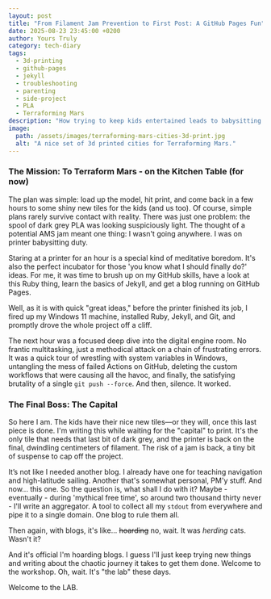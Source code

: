 ```yaml
---
layout: post
title: "From Filament Jam Prevention to First Post: A GitHub Pages Fun"
date: 2025-08-23 23:45:00 +0200 
author: Yours Truly
category: tech-diary
tags: 
  - 3d-printing
  - github-pages
  - jekyll
  - troubleshooting
  - parenting
  - side-project
  - PLA
  - Terraforming Mars
description: "How trying to keep kids entertained leads to babysitting a 3D printer, which in turn leads to a new blog built while troubleshooting on two fronts."
image:
  path: /assets/images/terraforming-mars-cities-3d-print.jpg
  alt: "A nice set of 3d printed cities for Terraforming Mars."
---
```


### The Mission: To Terraform Mars - on the Kitchen Table (for now)

The plan was simple: load up the model, hit print, and come back in a few hours to some shiny new tiles for the kids (and us too). Of course, simple plans rarely survive contact with reality. There was just one problem: the spool of dark grey PLA was looking suspiciously light. The thought of a potential AMS jam meant one thing: I wasn't going anywhere. I was on printer babysitting duty.

Staring at a printer for an hour is a special kind of meditative boredom. It's also the perfect incubator for those 'you know what I should finally do?' ideas. For me, it was time to brush up on my GitHub skills, have a look at this Ruby thing, learn the basics of Jekyll, and get a blog running on GitHub Pages. 

Well, as it is with quick "great ideas," before the printer finished its job, I fired up my Windows 11 machine, installed Ruby, Jekyll, and Git, and promptly drove the whole project off a cliff.

The next hour was a focused deep dive into the digital engine room. No frantic multitasking, just a methodical attack on a chain of frustrating errors. It was a quick tour of wrestling with system variables in Windows, untangling the mess of failed Actions on GitHub, deleting the custom workflows that were causing all the havoc, and finally, the satisfying brutality of a single `git push --force`. And then, silence. It worked.

### The Final Boss: The Capital

So here I am. The kids have their nice new tiles—or they will, once this last piece is done. I'm writing this while waiting for the "capital" to print. It's the only tile that needs that last bit of dark grey, and the printer is back on the final, dwindling centimeters of filament. The risk of a jam is back, a tiny bit of suspense to cap off the project.

It’s not like I needed another blog. I already have one for teaching navigation and high-latitude sailing. Another that's somewhat personal, PM'y stuff. And now... this one. So the question is, what shall I do with it? Maybe - eventually - during 'mythical free time', so around two thousand thirty never - I'll write an aggregator. A tool to collect all my `stdout` from everywhere and pipe it to a single domain. One blog to rule them all.

Then again, with blogs, it's like... ~~hoarding~~ no, wait. It was *herding* cats. Wasn't it?  

And it's official I'm hoarding blogs. I guess I'll just keep trying new things and writing about the chaotic journey it takes to get them done. Welcome to the workshop. Oh, wait. It's "the lab" these days.

Welcome to the LAB.